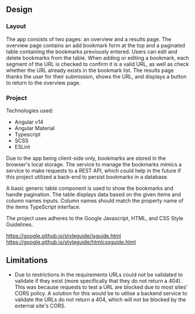 ## Design

### Layout

The app consists of two pages: an overview and a results page. The overview page contains an add bookmark form at the top and a paginated table containing the bookmarks previously entered. Users can edit and delete bookmarks from the table. When adding or editing a bookmark, each segment of the URL is checked to confirm it is a valid URL, as well as check whether the URL already exists in the bookmark list. The results page thanks the user for their submission, shows the URL, and displays a button to return to the overview page.

### Project

Technologies used:

- Angular v14
- Angular Material
- Typescript
- SCSS
- ESLint

Due to the app being client-side only, bookmarks are stored in the browser's local storage. The service to manage the bookmarks mimics a service to make requests to a REST API, which could help in the future if this project utilized a back-end to persist bookmarks in a database.

A basic generic table component is used to show the bookmarks and handle pagination. The table displays data based on the given items and column names inputs. Column names should match the property name of the items TypeScript interface.

The project uses adheres to the Google Javascript, HTML, and CSS Style Guidelines.

https://google.github.io/styleguide/jsguide.html
https://google.github.io/styleguide/htmlcssguide.html

## Limitations

- Due to restrictions in the requirements URLs could not be validated to validate if they exist (more specifically that they do not return a 404). This was because requests to test a URL are blocked due to most sites' CORS policy. A solution for this would be to utilise a backend service to validate the URLs do not return a 404, which will not be blocked by the external site's CORS.
